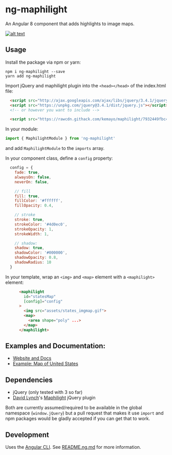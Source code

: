 # ng-maphilight

An Angular 8 component that adds highlights to image maps.

[![alt text](https://cdn-images-1.medium.com/max/800/1*NyFdxMXz9E2iDdinzMh-LQ.png "Example 2 in the docs")](https://tylerrick.github.io/ng-maphilight/)

## Usage

Install the package via npm or yarn:
```
npm i ng-maphilight --save
yarn add ng-maphilight
```

Import jQuery and maphilight plugin into the `<head></head>` of the index.html file:

```html
  <script src="http://ajax.googleapis.com/ajax/libs/jquery/3.4.1/jquery.min.js"></script>
  <script src="https://unpkg.com/jquery@3.4.1/dist/jquery.js"></script>
  <!-- or however you want to include -->

  <script src="https://rawcdn.githack.com/kemayo/maphilight/7932449fbc49c7767fbd72a807110c632c11ee95/jquery.maphilight.js"></script>
```

In your module:
```js
import { MaphilightModule } from 'ng-maphilight'
```
and add `MaphilightModule` to the `imports` array.

In your component class, define a `config` property:
```js
  config = {
    fade: true,
    alwaysOn: false,
    neverOn: false,

    // fill
    fill: true,
    fillColor: '#ffffff',
    fillOpacity: 0.4,

    // stroke
    stroke: true,
    strokeColor: '#4d0ec0',
    strokeOpacity: 1,
    strokeWidth: 1,

    // shadow:
    shadow: true,
    shadowColor: '#000000',
    shadowOpacity: 0.8,
    shadowRadius: 10
  }
```

In your template, wrap an `<img>` and `<map>` element with a `<maphilight>` element:
```html
      <maphilight
        id="statesMap"
        [config]="config"
      >
        <img src="assets/states_imgmap.gif">
        <map>
          <area shape="poly" ...>
        </map>
      </maphilight>
```


## Examples and Documentation:
- [Website and Docs](http://tylerrick.github.io/ng-maphilight/)
- [Example: Map of United States](http://tylerrick.github.io/ng-maphilight/#/Example2)

## Dependencies
- jQuery (only tested with 3 so far)
- [David Lynch](https://github.com/kemayo)'s [Maphilight](https://github.com/kemayo/maphilight) jQuery plugin

Both are currently assumed/required to be available in the global namespace (`window.jQuery`) but a
pull request that makes it use `import` and npm packages would be gladly accepted if you can get
that to work.

## Development

Uses the [Angular CLI](https://github.com/angular/angular-cli). See [README.ng.md](README.ng.md) for more information.

